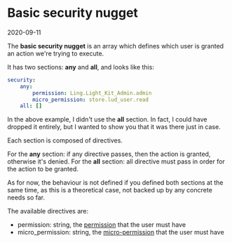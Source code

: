 Basic security nugget
====================
2020-09-11





The **basic security nugget** is an array which defines which user is granted an action we're trying to execute.

It has two sections: **any** and **all**, and looks like this: 





````yaml
security:
    any:
        permission: Ling.Light_Kit_Admin.admin
        micro_permission: store.lud_user.read
    all: []          
````



In the above example, I didn't use the **all** section. In fact, I could have dropped it entirely, 
but I wanted to show you that it was there just in case.


Each section is composed of directives.

For the **any** section: if any directive passes, then the action is granted, otherwise it's denied.
For the **all** section: all directive must pass in order for the action to be granted.


As for now, the behaviour is not defined if you defined both sections at the same time, as this is a theoretical
case, not backed up by any concrete needs so far.



The available directives are:

- permission: string, the [permission](https://github.com/lingtalfi/Light_User/blob/master/doc/pages/permission-conception-notes.md) that the user must have 
- micro_permission: string, the [micro-permission](https://github.com/lingtalfi/Light_MicroPermission/) that the user must have




 


